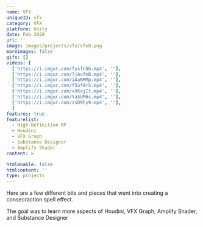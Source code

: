 ```yaml
---
name: VFX
uniqueID: vfx
category: VFX
platform: Unity
date: Feb 2020
url: ''
image: images/projects/vfx/vfx0.png
moreimages: false
gifs: []
videos: [
  ['https://i.imgur.com/fyxfn5b.mp4', ''],
  ['https://i.imgur.com/7jAvfmB.mp4', ''],
  ['https://i.imgur.com/iAaNMMp.mp4', ''],
  ['https://i.imgur.com/f5of9rS.mp4', ''],
  ['https://i.imgur.com/xVKxjIt.mp4', ''],
  ['https://i.imgur.com/Ya5UM6s.mp4', ''],
  ['https://i.imgur.com/zsD9hy9.mp4', ''],
  ] 
features: true
featurelist:
  - High-Definition RP
  - Houdini
  - VFX Graph
  - Substance Designer
  - Amplify Shader
content: >

htmlenable: false
htmlcontent: ''
type: projects
---
```


  Here are a few different bits and pieces that went into creating a consecraction spell effect.  

  The goal was to learn more aspects of Houdini, VFX Graph, Amplify Shader, and Substance Designer